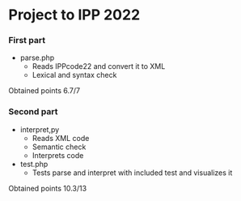 # Project to IPP 2022

### First part
* parse.php
  * Reads IPPcode22 and convert it to XML
  * Lexical and syntax check

Obtained points 6.7/7

### Second part
* interpret,py
  * Reads XML code
  * Semantic check
  * Interprets code
* test.php
  * Tests parse and interpret with included test and visualizes it

Obtained points 10.3/13
